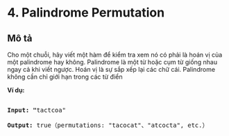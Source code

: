 # 4. Palindrome Permutation

## Mô tả

<p>Cho một chuỗi, hãy viết một hàm để kiểm tra xem nó có phải là hoán vị của một palindrome hay không. Palindrome là một từ hoặc cụm từ giống nhau ngay cả khi viết ngược. Hoán vị là sự sắp xếp lại các chữ cái. Palindrome không cần chỉ giới hạn trong các từ điển</p>

<p><strong>Ví dụ: </strong></p>

<pre>

<strong>Input: &quot;</strong>tactcoa&quot;

<strong>Output: </strong>true（permutations: &quot;tacocat&quot;、&quot;atcocta&quot;, etc.）

</pre>
